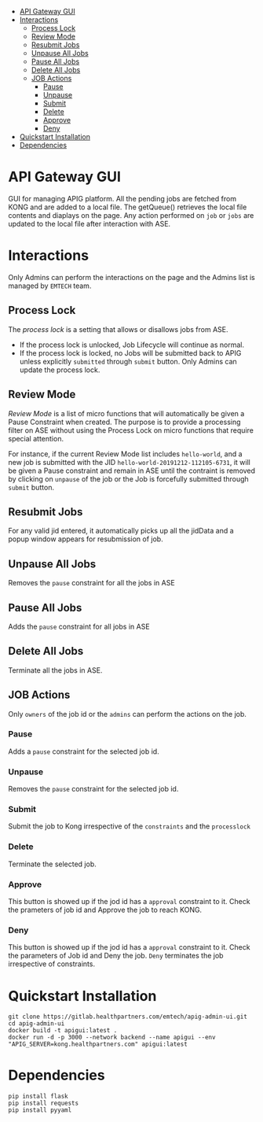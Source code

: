 - [API Gateway GUI](#api-gateway-gui)
- [Interactions](#interactions)
  * [Process Lock](#process-lock)
  * [Review Mode](#review-mode)
  * [Resubmit Jobs](#resubmit-jobs)
  * [Unpause All Jobs ](#unpause-alljobs)
  * [Pause All Jobs](#pause-all-jobs)
  * [Delete All Jobs](#delete-all-jobs)
  * [JOB Actions](#job-actions)
    + [Pause](#pause)
    + [Unpause](#unpause)
    + [Submit](#submit)
    + [Delete](#delete)
    + [Approve](#approve)
    + [Deny](#deny)
- [Quickstart Installation](#quickstart-installation)
- [Dependencies](#dependencies)

    
# API Gateway GUI

GUI for managing APIG platform.
All the pending jobs are fetched from  KONG and are added to a local file. The getQueue() retrieves the local file contents and diaplays on the page.
Any action performed on `job` or `jobs` are updated to the local file after interaction with ASE.

# Interactions
Only Admins can perform the interactions on the page and the Admins list is managed by `EMTECH` team.

## Process Lock
The *process lock* is a setting that allows or disallows jobs from  ASE.  
- If the process lock is unlocked, Job Lifecycle will continue as normal.
- If the process lock is locked, no Jobs will be submitted back to APIG unless explicitly `submitted` through `submit` button.
Only Admins can update the process lock.

## Review Mode
*Review Mode* is a list of micro functions that will automatically be given a Pause Constraint when created.  The purpose is to provide a processing filter on ASE without using the Process Lock on micro functions that require special attention.  
  
For instance, if the current Review Mode list includes `hello-world`, and a new job is submitted with the JID `hello-world-20191212-112105-6731`, it will be given a Pause constraint and remain in ASE until the contraint is removed by clicking on `unpause` of the job  or the Job is forcefully submitted through `submit` button.

## Resubmit Jobs
For any valid jid entered, it automatically picks up all the jidData and a popup window appears for resubmission of job.

## Unpause All Jobs 
Removes the `pause` constraint for  all the jobs in ASE

## Pause All Jobs
Adds the `pause` constraint for all jobs in ASE

## Delete All Jobs
Terminate all the jobs  in ASE.

## JOB Actions
Only `owners`  of the job id or the `admins` can perform the actions on the job.

### Pause
Adds a `pause` constraint for the selected job id.

### Unpause
Removes the `pause` constraint for the selected job id.

### Submit
Submit the job to Kong irrespective of the `constraints` and the `processlock`

### Delete
Terminate the selected job.

### Approve
This button is showed up if the jod id has a `approval` constraint to it. Check the prameters of job id and Approve  the job to reach KONG. 

### Deny
This button is showed up if the jod id has a `approval` constraint to it. Check the parameters of Job id and Deny the job. `Deny` terminates the job irrespective of constraints.

# Quickstart Installation
```
git clone https://gitlab.healthpartners.com/emtech/apig-admin-ui.git
cd apig-admin-ui
docker build -t apigui:latest .
docker run -d -p 3000 --network backend --name apigui --env "APIG_SERVER=kong.healthpartners.com" apigui:latest
```  

# Dependencies
```
pip install flask
pip install requests
pip install pyyaml
```
